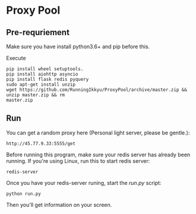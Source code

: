 # Proxy Pool

## Pre-requriement

Make sure you have install python3.6+ and pip before this.

Execute
```
pip install wheel setuptools.
pip install aiohttp asyncio
pip install flask redis pyquery
sudo apt-get install unzip
wget https://github.com/RunningIkkyu/ProxyPool/archive/master.zip && unzip master.zip && rm
master.zip
```

## Run

You can get a random proxy here (Personal light server, please be gentle.):

```
http://45.77.9.33:5555/get
```

Before running this program, make sure your redis server has already been 
running. If you're using Linux, run this to start redis server:

```
redis-server
```

Once you have your redis-server runing, start the *run.py* script:
```
python run.py
```

Then you'll get information on your screen.


